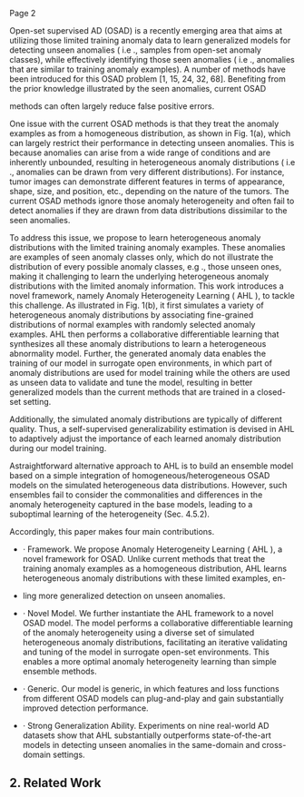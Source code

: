 Page 2

Open-set supervised AD (OSAD) is a recently emerging area that aims at utilizing those limited training anomaly data to learn generalized models for detecting unseen anomalies ( i.e ., samples from open-set anomaly classes), while effectively identifying those seen anomalies ( i.e ., anomalies that are similar to training anomaly examples). A number of methods have been introduced for this OSAD problem [1, 15, 24, 32, 68]. Benefiting from the prior knowledge illustrated by the seen anomalies, current OSAD

methods can often largely reduce false positive errors.

One issue with the current OSAD methods is that they treat the anomaly examples as from a homogeneous distribution, as shown in Fig. 1(a), which can largely restrict their performance in detecting unseen anomalies. This is because anomalies can arise from a wide range of conditions and are inherently unbounded, resulting in heterogeneous anomaly distributions ( i.e ., anomalies can be drawn from very different distributions). For instance, tumor images can demonstrate different features in terms of appearance, shape, size, and position, etc., depending on the nature of the tumors. The current OSAD methods ignore those anomaly heterogeneity and often fail to detect anomalies if they are drawn from data distributions dissimilar to the seen anomalies.

To address this issue, we propose to learn heterogeneous anomaly distributions with the limited training anomaly examples. These anomalies are examples of seen anomaly classes only, which do not illustrate the distribution of every possible anomaly classes, e.g ., those unseen ones, making it challenging to learn the underlying heterogeneous anomaly distributions with the limited anomaly information. This work introduces a novel framework, namely Anomaly Heterogeneity Learning ( AHL ), to tackle this challenge. As illustrated in Fig. 1(b), it first simulates a variety of heterogeneous anomaly distributions by associating fine-grained distributions of normal examples with randomly selected anomaly examples. AHL then performs a collaborative differentiable learning that synthesizes all these anomaly distributions to learn a heterogeneous abnormality model. Further, the generated anomaly data enables the training of our model in surrogate open environments, in which part of anomaly distributions are used for model training while the others are used as unseen data to validate and tune the model, resulting in better generalized models than the current methods that are trained in a closed-set setting.

Additionally, the simulated anomaly distributions are typically of different quality. Thus, a self-supervised generalizability estimation is devised in AHL to adaptively adjust the importance of each learned anomaly distribution during our model training.

Astraightforward alternative approach to AHL is to build an ensemble model based on a simple integration of homogeneous/heterogeneous OSAD models on the simulated heterogeneous data distributions. However, such ensembles fail to consider the commonalities and differences in the anomaly heterogeneity captured in the base models, leading to a suboptimal learning of the heterogeneity (Sec. 4.5.2).

Accordingly, this paper makes four main contributions.

- · Framework. We propose Anomaly Heterogeneity Learning ( AHL ), a novel framework for OSAD. Unlike current methods that treat the training anomaly examples as a homogeneous distribution, AHL learns heterogeneous anomaly distributions with these limited examples, en-

- ling more generalized detection on unseen anomalies.
- · Novel Model. We further instantiate the AHL framework to a novel OSAD model. The model performs a collaborative differentiable learning of the anomaly heterogeneity using a diverse set of simulated heterogeneous anomaly distributions, facilitating an iterative validating and tuning of the model in surrogate open-set environments. This enables a more optimal anomaly heterogeneity learning than simple ensemble methods.
- · Generic. Our model is generic, in which features and loss functions from different OSAD models can plug-and-play and gain substantially improved detection performance.
- · Strong Generalization Ability. Experiments on nine real-world AD datasets show that AHL substantially outperforms state-of-the-art models in detecting unseen anomalies in the same-domain and cross-domain settings.

## 2. Related Work